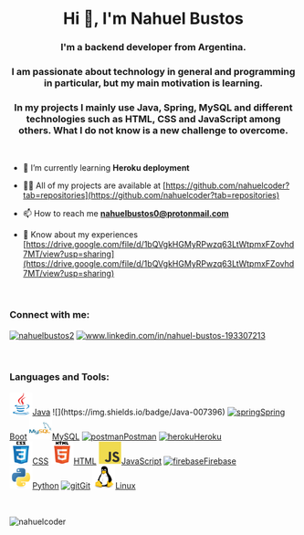 <h1 align="center">Hi 👋, I'm Nahuel Bustos</h1>
<h3 align="center">I'm a backend developer from Argentina.</h3>
<h3 align="center">I am passionate about technology in general and programming in particular, but my main motivation is learning.</h3>
<h3 align="center">In my projects I mainly use Java, Spring, MySQL and different technologies such as HTML, CSS and JavaScript among others. What I do not know is a new challenge to overcome.</h3>
<br>

- 🌱 I’m currently learning **Heroku deployment**

- 👨‍💻 All of my projects are available at [https://github.com/nahuelcoder?tab=repositories](https://github.com/nahuelcoder?tab=repositories)

- 📫 How to reach me **nahuelbustos0@protonmail.com**

- 📄 Know about my experiences [https://drive.google.com/file/d/1bQVgkHGMyRPwzq63LtWtpmxFZovhd7MT/view?usp=sharing](https://drive.google.com/file/d/1bQVgkHGMyRPwzq63LtWtpmxFZovhd7MT/view?usp=sharing)
<br>

<h3 align="left">Connect with me:</h3>
<p align="left">
<a href="https://twitter.com/nahuelbustos2" target="blank"><img align="center" src="https://raw.githubusercontent.com/rahuldkjain/github-profile-readme-generator/master/src/images/icons/Social/twitter.svg" alt="nahuelbustos2" height="30" width="40" /></a>
<a href="https://linkedin.com/in/www.linkedin.com/in/nahuel-bustos-193307213" target="blank"><img align="center" src="https://raw.githubusercontent.com/rahuldkjain/github-profile-readme-generator/master/src/images/icons/Social/linked-in-alt.svg" alt="www.linkedin.com/in/nahuel-bustos-193307213" height="30" width="40" /></a>
</p>
<br>

<h3 align="left">Languages and Tools:</h3>
<p align="left"> 
  <a href="https://www.java.com" target="_blank"> <img src="https://raw.githubusercontent.com/devicons/devicon/master/icons/java/java-original.svg" alt="java" width="40" height="40"/>Java</a>
  ![](https://img.shields.io/badge/Java-007396)
  <a href="https://spring.io/" target="_blank"> <img src="https://www.vectorlogo.zone/logos/springio/springio-icon.svg" alt="spring" width="40" height="40"/>Spring Boot</a> 
  <a href="https://www.mysql.com/" target="_blank"> <img src="https://raw.githubusercontent.com/devicons/devicon/master/icons/mysql/mysql-original-wordmark.svg" alt="mysql" width="40" height="40"/>MySQL</a>
  <a href="https://postman.com" target="_blank"> <img src="https://www.vectorlogo.zone/logos/getpostman/getpostman-icon.svg" alt="postman" width="40" height="40"/>Postman</a>
  <a href="https://heroku.com" target="_blank"> <img src="https://www.vectorlogo.zone/logos/heroku/heroku-icon.svg" alt="heroku" width="40" height="40"/>Heroku</a> 
  <br>
  <a href="https://www.w3schools.com/css/" target="_blank"> <img src="https://raw.githubusercontent.com/devicons/devicon/master/icons/css3/css3-original-wordmark.svg" alt="css3" width="40" height="40"/>CSS</a> 
  <a href="https://www.w3.org/html/" target="_blank"> <img src="https://raw.githubusercontent.com/devicons/devicon/master/icons/html5/html5-original-wordmark.svg" alt="html5" width="40" height="40"/>HTML</a> 
  <a href="https://developer.mozilla.org/en-US/docs/Web/JavaScript" target="_blank"> <img src="https://raw.githubusercontent.com/devicons/devicon/master/icons/javascript/javascript-original.svg" alt="javascript" width="40" height="40"/>JavaScript</a> 
  <a href="https://firebase.google.com/" target="_blank"> <img src="https://www.vectorlogo.zone/logos/firebase/firebase-icon.svg" alt="firebase" width="40" height="40"/>Firebase</a> 
  <br>
  <a href="https://www.python.org" target="_blank"> <img src="https://raw.githubusercontent.com/devicons/devicon/master/icons/python/python-original.svg" alt="python" width="40" height="40"/>Python</a> 
  <a href="https://git-scm.com/" target="_blank"> <img src="https://www.vectorlogo.zone/logos/git-scm/git-scm-icon.svg" alt="git" width="40" height="40"/>Git</a>
  <a href="https://www.linux.org/" target="_blank"> <img src="https://raw.githubusercontent.com/devicons/devicon/master/icons/linux/linux-original.svg" alt="linux" width="40" height="40"/>Linux</a>
  
</p>
<br>

<p><img align="center" src="https://github-readme-stats.vercel.app/api/top-langs?username=nahuelcoder&show_icons=true&locale=en&layout=compact" alt="nahuelcoder" /></p>
